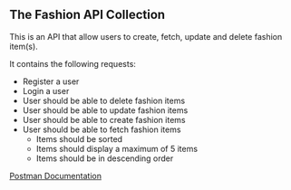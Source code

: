 ## The Fashion API Collection

This is an API that allow users to create, fetch, update and delete fashion item(s).

It contains the following requests:

- Register a user
- Login a user
- User should be able to delete fashion items
- User should be able to update fashion items
- User should be able to create fashion items
- User should be able to fetch fashion items
    - Items should be sorted
    - Items should display a maximum of 5 items
    - Items should be in descending order




[Postman Documentation](https://documenter.getpostman.com/view/22961306/2s8YRgqupD)